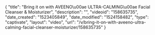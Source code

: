 {
    "title": "Bring it on with AVEENO\u00ae ULTRA-CALMING\u00ae Facial Cleanser & Moisturizer",
    "description": "",
    "videoid": "158635735",
    "date_created": "1523405849",
    "date_modified": "1524158482",
    "type": "captivate",
    "layout": "video",
    "url": "\/v\/bring-it-on-with-aveeno-ultra-calming-facial-cleanser-moisturizer\/158635735"
}